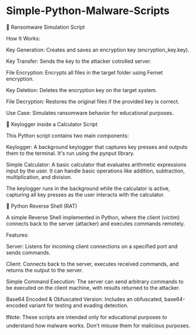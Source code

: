 # Simple-Python-Malware-Scripts

🌟 Ransomware Simulation Script

How It Works:

Key Generation: Creates and saves an encryption key (encryption_key.key).

Key Transfer: Sends the key to the attacker cotrolled server.

File Encryption: Encrypts all files in the target folder using Fernet encryption.

Key Deletion: Deletes the encryption key on the target system.

File Decryption: Restores the original files if the provided key is correct.

Use Case: Simulates ransomware behavior for educational purposes.


🌟 Keylogger inside a Calculator Script

This Python script contains two main components:

Keylogger: A background keylogger that captures key presses and outputs them to the terminal. It's run using the pynput library.

Simple Calculator: A basic calculator that evaluates arithmetic expressions input by the user. It can handle basic operations like addition, subtraction, multiplication, and division.

The keylogger runs in the background while the calculator is active, capturing all key presses as the user interacts with the calculator.


🌟 Python Reverse Shell (RAT)

A simple Reverse Shell implemented in Python, where the client (victim) connects back to the server (attacker) and executes commands remotely.

Features:

Server: Listens for incoming client connections on a specified port and sends commands.

Client: Connects back to the server, executes received commands, and returns the output to the server.

Simple Command Execution: The server can send arbitrary commands to be executed on the client machine, with results returned to the attacker.

Base64 Encoded & Obfuscated Version: Includes an obfuscated, base64-encoded variant for testing and evading detection.


❗️Note: These scripts are intended only for educational purposes to understand how malware works. Don't misuse them for malicious purposes.
